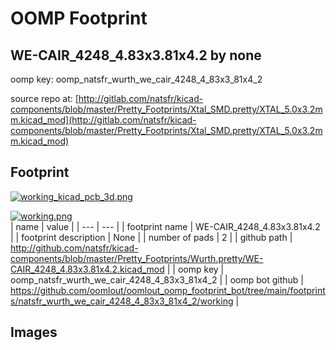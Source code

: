 # OOMP Footprint  
## WE-CAIR_4248_4.83x3.81x4.2  by none  
  
oomp key: oomp_natsfr_wurth_we_cair_4248_4_83x3_81x4_2  
  
source repo at: [http://gitlab.com/natsfr/kicad-components/blob/master/Pretty_Footprints/Xtal_SMD.pretty/XTAL_5.0x3.2mm.kicad_mod](http://gitlab.com/natsfr/kicad-components/blob/master/Pretty_Footprints/Xtal_SMD.pretty/XTAL_5.0x3.2mm.kicad_mod)  
## Footprint  
  
[![working_kicad_pcb_3d.png](working_kicad_pcb_3d_600.png)](working_kicad_pcb_3d.png)  
  
[![working.png](working_600.png)](working.png)  
| name | value | 
| --- | --- | 
| footprint name | WE-CAIR_4248_4.83x3.81x4.2 | 
| footprint description | None | 
| number of pads | 2 | 
| github path | http://github.com/natsfr/kicad-components/blob/master/Pretty_Footprints/Wurth.pretty/WE-CAIR_4248_4.83x3.81x4.2.kicad_mod | 
| oomp key | oomp_natsfr_wurth_we_cair_4248_4_83x3_81x4_2 | 
| oomp bot github | https://github.com/oomlout/oomlout_oomp_footprint_bot/tree/main/footprints/natsfr_wurth_we_cair_4248_4_83x3_81x4_2/working | 
## Images  
